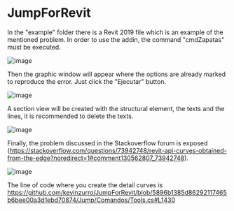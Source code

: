 # JumpForRevit
In the "example" folder there is a Revit 2019 file which is an example of the mentioned problem. In order to use the addin, the command "cmdZapatas" must be executed.

![image](https://user-images.githubusercontent.com/63598902/193935340-20f374c6-d958-4e19-94a6-60270a12420f.png)

Then the graphic window will appear where the options are already marked to reproduce the error. Just click the "Ejecutar" button.

![image](https://user-images.githubusercontent.com/63598902/193935742-df3592e5-345a-4b1c-9253-9e32d4d1adb6.png)

A section view will be created with the structural element, the texts and the lines, it is recommended to delete the texts.

![image](https://user-images.githubusercontent.com/63598902/193936187-ff19dac9-0585-45c0-b303-f010ba0f7343.png)

Finally, the problem discussed in the Stackoverflow forum is exposed (https://stackoverflow.com/questions/73942748/revit-api-curves-obtained-from-the-edge?noredirect=1#comment130562807_73942748).

![image](https://user-images.githubusercontent.com/63598902/193936255-3fd6697c-f18f-4e3c-b828-4b76ff7663bc.png)

The line of code where you create the detail curves is https://github.com/kevinzurro/JumpForRevit/blob/5896b1385d86292117465b6bee00a3d1ebd70874/Jump/Comandos/Tools.cs#L1430
